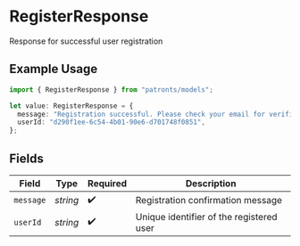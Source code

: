 # RegisterResponse

Response for successful user registration

## Example Usage

```typescript
import { RegisterResponse } from "patronts/models";

let value: RegisterResponse = {
  message: "Registration successful. Please check your email for verification.",
  userId: "d290f1ee-6c54-4b01-90e6-d701748f0851",
};
```

## Fields

| Field                                    | Type                                     | Required                                 | Description                              |
| ---------------------------------------- | ---------------------------------------- | ---------------------------------------- | ---------------------------------------- |
| `message`                                | *string*                                 | :heavy_check_mark:                       | Registration confirmation message        |
| `userId`                                 | *string*                                 | :heavy_check_mark:                       | Unique identifier of the registered user |